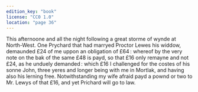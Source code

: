 ```yaml
---
edition_key: "book"
license: "CC0 1.0"
location: "page 36"
---
```

This afternoone and all the night following
a great storme of wynde at North-West. One Prychard that had
marryed Proctor Lewes his widdow, demaunded £24 of me uppon
an obligation of £64 : whereof by the very note on the bak of the
same £48 is payd, so that £16 only remayne and not £24, as he
unduely demanded : which £16 I challenged for the costes of his
sonne John, three yeres and longer being with me in Mortlak,
and having also his lerning free. Notwithstanding my wife afraid
payd a pownd or two to Mr. Lewys of that £16, and yet Prichard
will go to law.
